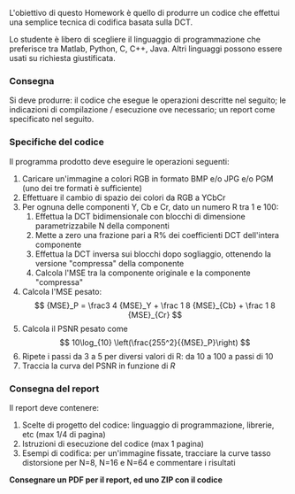 L'obiettivo di questo Homework è quello di produrre un codice che effettui una semplice tecnica di codifica basata sulla DCT.

Lo studente è libero di scegliere il linguaggio di programmazione che preferisce tra Matlab, Python, C, C++, Java. Altri linguaggi possono essere usati su richiesta giustificata.

### Consegna

Si deve produrre: il codice che esegue le operazioni descritte nel seguito; le indicazioni di compilazione / esecuzione ove necessario; un report come specificato nel seguito.

### Specifiche del codice

Il programma prodotto deve eseguire le operazioni seguenti:

1. Caricare un'immagine a colori RGB in formato BMP e/o JPG e/o PGM (uno dei tre formati è sufficiente)
2. Effettuare il cambio di spazio dei colori da RGB a YCbCr
3. Per ognuna delle componenti Y, Cb e Cr, dato un numero R tra 1 e 100:
   1. Effettua la DCT bidimensionale con blocchi di dimensione parametrizzabile N della componenti
   2. Mette a zero una frazione pari a R% dei coefficienti DCT dell'intera componente
   3. Effettua la DCT inversa sui blocchi dopo sogliaggio, ottenendo la versione "compressa" della componente
   4. Calcola l'MSE tra la componente originale e la componente "compressa"
4. Calcola l'MSE pesato:
   $$
   {MSE}_P = \frac3 4 {MSE}_Y + \frac 1 8 {MSE}_{Cb} + \frac 1 8 {MSE}_{Cr}
   $$
5. Calcola il PSNR pesato come
   $$
   10\log_{10} \left(\frac{255^2}{{MSE}_P}\right)
   $$
6. Ripete i passi da 3 a 5 per diversi valori di R: da 10 a 100 a passi di 10
7. Traccia la curva del PSNR in funzione di *R*

### Consegna del report

Il report deve contenere:

1. Scelte di progetto del codice: linguaggio di programmazione, librerie, etc (max 1/4 di pagina)
2. Istruzioni di esecuzione del codice (max 1 pagina)
3. Esempi di codifica: per un'immagine fissate, tracciare la curve tasso distorsione per N=8, N=16 e N=64 e commentare i risultati

**Consegnare un PDF per il report, ed uno ZIP con il codice**

